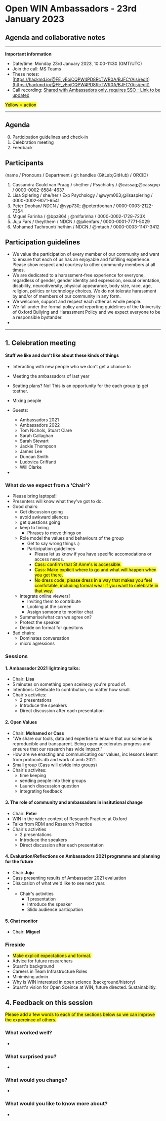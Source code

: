 # Open WIN Ambassadors - 23rd January 2023
## Agenda and collaborative notes

-----

**Important information**

- Date/time: Monday 23rd January 2023, 10:00-11:30 (GMT/UTC)
- Join the call: MS Teams
- These notes: [https://hackmd.io/@FE_yEojCQPW4PD8RcTWR0A/BJFCYAisi/edit](https://hackmd.io/@FE_yEojCQPW4PD8RcTWR0A/BJFCYAisi/edit)
- Call recording: [Shared with Ambassadors only, requires SSO - Link to be updated]([x](https://unioxfordnexus-my.sharepoint.com/:v:/g/personal/psyc1182_ox_ac_uk/EWN-dk93Pr5HnF9OAJNt1vcBWUqRrHaGdlY1yyiEyEkNPw?e=OrIGDy))



<mark>Yellow = action</mark>


-----

## Agenda
0. Participation guidelines and check-in
1. Celebration meeting
2. Feedback

## Participants
(name / Pronouns / Department / git handles (GitLab;GitHub) / ORCID)
1. Cassandra Gould van Praag / she/her / Psychiatry / @cassag;@cassgvp / 0000-0002-8584-4637
2. Lisa Spiering / she/her / Exp Psychology / @wym003;@lisaspiering / 0000-0002-9071-6541
3. Peter Doohan/ NDCN / @vyp730; @peterdoohan / 0000-0003-2122-7354 
4. Miguel Farinha / @bpz864 ; @mlfarinha / 0000-0002-1729-723X
5. Juju Fars / they/them / NDCN / @julienfars / 0000-0001-7771-5029
6. Mohamed Tachrount/ he/him / NDCN / @mtach / 0000-0003-1147-3412 

## Participation guidelines
- We value the participation of every member of our community and want to ensure that each of us has an enjoyable and fulfilling experience. Please show respect and courtesy to other community members at all times.
- We are dedicated to a harassment-free experience for everyone, regardless of gender, gender identity and expression, sexual orientation, disability, neurodiversity, physical appearance, body size, race, age, religion, politics or technology choices. We do not tolerate harassment by and/or of members of our community in any form.
- We welcome, support and respect each other as whole people.
- We fall under the formal policy and reporting guidelines of the University of Oxford Bullying and Harassment Policy and we expect everyone to be a responsible bystander.
- 

-----

## 1. Celebration meeting
#### Stuff we like and don't like about these kinds of things
- Interacting with new people who we don't get a chance to
- Meeting the ambassadors of last year
- Seating plans? No! This is an opportunity for the each group tp get toether.
- Mixing people 


- Guests:
    - Ambassadors 2021
    - Ambassadors 2022
    - Tom Nichols, Stuart Clare
    - Sarah Callaghan
    - Sarah Stewart
    - Jackie Thompson
    - James Lee
    - Duncan Smith
    - Ludovica Griffanti
    - Will Clarke

- 


### What do we expect from a 'Chair'?
- Please bring laptops!!
- Presenters will know what they've got to do.
- Good chairs:
    - Get discussion going
    - avoid awkward silences
    - get questions going
    - keep to timing
        - Phrases to move things on
    - Role model the values and behaviours of the group
        - Get to say wrong things :)
        - Participation guidelines
            - Please let us know if you have specific accomodations or access needs.
            - <mark>Cass: confirm that St Anne's is accessible.</mark>
            - <mark>Cass: Make explicit where to go and what will happen when you get there.</mark>
            - <mark>No dress code, please dress in a way that makes you feel comfotable, including formal wear if you want to celebrate in that way.</mark>
    - integrate online viewers!
        - Inviting them to contribute
        - Looking at the screen
        - Assign someone to monitor chat
    - Summarise/what can we agree on?
    - Protect the speaker
    - Decide on format for quesitons
- Bad chairs:
    - Dominates conversation
    - micro agressions


### Sessions
#### 1. Ambassador 2021 lightning talks:
- Chair: **Lisa**
- 5 minutes on something open sceinecy you're proud of.
- Intentions: Celebrate to contribution, no matter how small.
- Chair's activites:
    - 2 presentations
    - Introduce the speakers 
    - Direct discussion after each presentation

#### 2. Open Values
- Chair: **Mohamed or Cass**
- "We share our tools, data and expertise to ensure that our science is reproducible and transparent. Being open accelerates progress and ensures that our research has wide impact." 
- How are we enacting and communicating our values, inc lessons learnt from protocols db and work of amb 2021.
- Small group (Cass will divide into groups)
- Chair's activites:
    - time keeping
    - sending people into their groups
    - Launch disscussion question
    - integrating feedback

#### 3. The role of community and ambassadors in insitutional change
- Chair: **Peter**
- WIN in the wider context of Research Practice at Oxford
- Talks from RDM and Research Practice
- Chair's activities
    - 2 presentations
    - Introduce the speakers 
    - Direct discussion after each presentation

#### 4. Evaluation/Reflections on Ambassadors 2021 programme and planning for the future
- Chair **Juju**
- Cass presenting results of Ambassador 2021 evaluation
- Disucssion of what we'd like to see next year.
- - Chair's activities
    - 1 presentation
    - Introduce the speaker 
    - Slido audience particpation


#### 5. Chat monitor
- Chair: **Miguel**


### Fireside
- <mark>Make explicit expectations and format.</mark>
- Advice for future researchers
- Stuart's background
- Careers in Team Infrastructure Roles
- Minimising admin
- Why is WIN interested in open science (background/history)
- Stuart's vision for Open Sceince at WIN, future directed. Sustainabiltiy. 




## 4. Feedback on this session
<mark>Please add a few words to each of the sections below so we can improve the expereince of others.</mark>
### What worked well?
- 
### What surprised you?
- 
### What would you change?
- 
### What would you like to know more about?
- 


